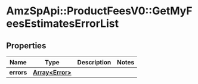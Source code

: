 # AmzSpApi::ProductFeesV0::GetMyFeesEstimatesErrorList

## Properties
Name | Type | Description | Notes
------------ | ------------- | ------------- | -------------
**errors** | [**Array&lt;Error&gt;**](Error.md) |  | 

